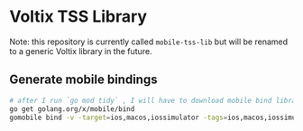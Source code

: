 # Voltix TSS Library

Note: this repository is currently called `mobile-tss-lib` but will be renamed to a generic Voltix library in the future.

## Generate mobile bindings

```bash
# after I run `go mod tidy` , I will have to download mobile bind library again , otherwise gomobile command won't run
go get golang.org/x/mobile/bind
gomobile bind -v -target=ios,macos,iossimulator -tags=ios,macos,iossimulator github.com/vultisig/mobile-tss-lib/tss
```
